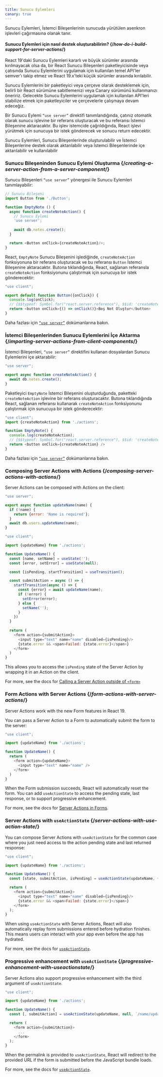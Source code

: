 ```yaml
---
title: Sunucu Eylemleri
canary: true
---
```


<Intro>

Sunucu Eylemleri, İstemci Bileşenlerinin sunucuda yürütülen asenkron işlevleri çağırmasına olanak tanır.

</Intro>

<InlineToc />

<Note>

#### Sunucu Eylemleri için nasıl destek oluşturabilirim? {/*how-do-i-build-support-for-server-actions*/}

React 19'daki Sunucu Eylemleri kararlı ve büyük sürümler arasında kırılmayacak olsa da, bir React Sunucu Bileşenleri paketleyicisinde veya çatısında Sunucu Eylemlerini uygulamak için kullanılan temel API'ler semver'ı takip etmez ve React 19.x'teki küçük sürümler arasında kırılabilir. 

Sunucu Eylemlerini bir paketleyici veya çerçeve olarak desteklemek için, belirli bir React sürümüne sabitlemenizi veya Canary sürümünü kullanmanızı öneririz. Gelecekte Sunucu Eylemlerini uygulamak için kullanılan API'leri stabilize etmek için paketleyiciler ve çerçevelerle çalışmaya devam edeceğiz.

</Note>

Bir Sunucu Eylemi `“use server”` direktifi tanımlandığında, çatınız otomatik olarak sunucu işlevine bir referans oluşturacak ve bu referansı İstemci Bileşenine aktaracaktır. Bu işlev istemcide çağrıldığında, React işlevi yürütmek için sunucuya bir istek gönderecek ve sonucu return edecektir.

Sunucu Eylemleri, Sunucu Bileşenlerinde oluşturulabilir ve İstemci Bileşenlerine destek olarak aktarılabilir veya İstemci Bileşenlerinde içe aktarılabilir ve kullanılabilir

### Sunucu Bileşeninden Sunucu Eylemi Oluşturma {/*creating-a-server-action-from-a-server-component*/}

Sunucu Bileşenleri `“use server”` yönergesi ile Sunucu Eylemleri tanımlayabilir:

```js [[2, 7, "'use server'"], [1, 5, "createNoteAction"], [1, 12, "createNoteAction"]]
// Sunucu Bileşeni
import Button from './Button';

function EmptyNote () {
  async function createNoteAction() {
    // Sunucu Eylemi
    'use server';
    
    await db.notes.create();
  }

  return <Button onClick={createNoteAction}/>;
}
```

React, `EmptyNote` Sunucu Bileşenini işlediğinde, `createNoteAction` fonksiyonuna bir referans oluşturacak ve bu referansı `Button` İstemci Bileşenine aktaracaktır. Butona tıklandığında, React, sağlanan referansla `createNoteAction` fonksiyonunu çalıştırmak için sunucuya bir istek gönderecektir:

```js {5}
"use client";

export default function Button({onClick}) { 
  console.log(onClick); 
  // {$$typeof: Symbol.for("react.server.reference"), $$id: 'createNoteAction'}
  return <button onClick={() => onClick()}>Boş Not Oluştur</button>
}
```

Daha fazlası için [`“use server”`](/reference/rsc/use-server) dokümanlarına bakın.


### İstemci Bileşenlerinden Sunucu Eylemlerini İçe Aktarma {/*importing-server-actions-from-client-components*/}

İstemci Bileşenleri, `“use server”` direktifini kullanan dosyalardan Sunucu Eylemlerini içe aktarabilir:

```js [[1, 3, "createNoteAction"]]
"use server";

export async function createNoteAction() {
  await db.notes.create();
}

```

Paketleyici `EmptyNote` İstemci Bileşenini oluşturduğunda, paketteki `createNoteAction` işlevine bir referans oluşturacaktır. Butona tıklandığında React, sağlanan referansı kullanarak `createNoteAction` fonksiyonunu çalıştırmak için sunucuya bir istek gönderecektir:

```js [[1, 2, "createNoteAction"], [1, 5, "createNoteAction"], [1, 7, "createNoteAction"]]
"use client";
import {createNoteAction} from './actions';

function EmptyNote() {
  console.log(createNoteAction);
  // {$$typeof: Symbol.for("react.server.reference"), $$id: 'createNoteAction'}
  return <button onClick={createNoteAction} />
}
```

Daha fazlası için [`“use server”`](/reference/rsc/use-server) dokümanlarına bakın.

### Composing Server Actions with Actions {/*composing-server-actions-with-actions*/}

Server Actions can be composed with Actions on the client:

```js [[1, 3, "updateName"]]
"use server";

export async function updateName(name) {
  if (!name) {
    return {error: 'Name is required'};
  }
  await db.users.updateName(name);
}
```

```js [[1, 3, "updateName"], [1, 13, "updateName"], [2, 11, "submitAction"],  [2, 23, "submitAction"]]
"use client";

import {updateName} from './actions';

function UpdateName() {
  const [name, setName] = useState('');
  const [error, setError] = useState(null);

  const [isPending, startTransition] = useTransition();

  const submitAction = async () => {
    startTransition(async () => {
      const {error} = await updateName(name);
      if (!error) {
        setError(error);
      } else {
        setName('');
      }
    })
  }
  
  return (
    <form action={submitAction}>
      <input type="text" name="name" disabled={isPending}/>
      {state.error && <span>Failed: {state.error}</span>}
    </form>
  )
}
```

This allows you to access the `isPending` state of the Server Action by wrapping it in an Action on the client.

For more, see the docs for [Calling a Server Action outside of `<form>`](/reference/rsc/use-server#calling-a-server-action-outside-of-form)

### Form Actions with Server Actions {/*form-actions-with-server-actions*/}

Server Actions work with the new Form features in React 19.

You can pass a Server Action to a Form to automatically submit the form to the server:


```js [[1, 3, "updateName"], [1, 7, "updateName"]]
"use client";

import {updateName} from './actions';

function UpdateName() {
  return (
    <form action={updateName}>
      <input type="text" name="name" />
    </form>
  )
}
```

When the Form submission succeeds, React will automatically reset the form. You can add `useActionState` to access the pending state, last response, or to support progressive enhancement.

For more, see the docs for [Server Actions in Forms](/reference/rsc/use-server#server-actions-in-forms).

### Server Actions with `useActionState` {/*server-actions-with-use-action-state*/}

You can compose Server Actions with `useActionState` for the common case where you just need access to the action pending state and last returned response:

```js [[1, 3, "updateName"], [1, 6, "updateName"], [2, 6, "submitAction"], [2, 9, "submitAction"]]
"use client";

import {updateName} from './actions';

function UpdateName() {
  const [state, submitAction, isPending] = useActionState(updateName, {error: null});

  return (
    <form action={submitAction}>
      <input type="text" name="name" disabled={isPending}/>
      {state.error && <span>Failed: {state.error}</span>}
    </form>
  );
}
```

When using `useActionState` with Server Actions, React will also automatically replay form submissions entered before hydration finishes. This means users can interact with your app even before the app has hydrated.

For more, see the docs for [`useActionState`](/reference/react-dom/hooks/useFormState).

### Progressive enhancement with `useActionState` {/*progressive-enhancement-with-useactionstate*/}

Server Actions also support progressive enhancement with the third argument of `useActionState`.

```js [[1, 3, "updateName"], [1, 6, "updateName"], [2, 6, "/name/update"], [3, 6, "submitAction"], [3, 9, "submitAction"]]
"use client";

import {updateName} from './actions';

function UpdateName() {
  const [, submitAction] = useActionState(updateName, null, `/name/update`);

  return (
    <form action={submitAction}>
      ...
    </form>
  );
}
```

When the <CodeStep step={2}>permalink</CodeStep> is provided to `useActionState`, React will redirect to the provided URL if the form is submitted before the JavaScript bundle loads.

For more, see the docs for [`useActionState`](/reference/react-dom/hooks/useFormState).
